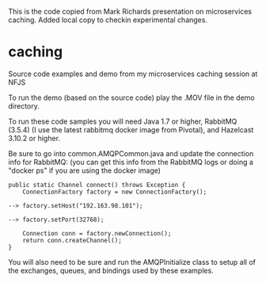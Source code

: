 This is the code copied from Mark Richards presentation on microservices caching.   Added local copy to checkin experimental changes.



# caching
Source code examples and demo from my microservices caching session at NFJS

To run the demo (based on the source code) play the .MOV file in the demo directory.

To run these code samples you will need Java 1.7 or higher, RabbitMQ (3.5.4) (I use the latest rabbitmq docker image from Pivotal), and Hazelcast 3.10.2 or higher.

Be sure to go into common.AMQPCommon.java and update the connection info for RabbitMQ: (you can get this info from the RabbitMQ logs or doing a "docker ps" if you are using the docker image)

```
public static Channel connect() throws Exception {	
	ConnectionFactory factory = new ConnectionFactory();	

-->	factory.setHost("192.163.98.101");

-->	factory.setPort(32768);

	Connection conn = factory.newConnection();	
	return conn.createChannel();	
}
```

You will also need to be sure and run the AMQPInitialize class to setup all of the exchanges, queues, and bindings used by these examples.
